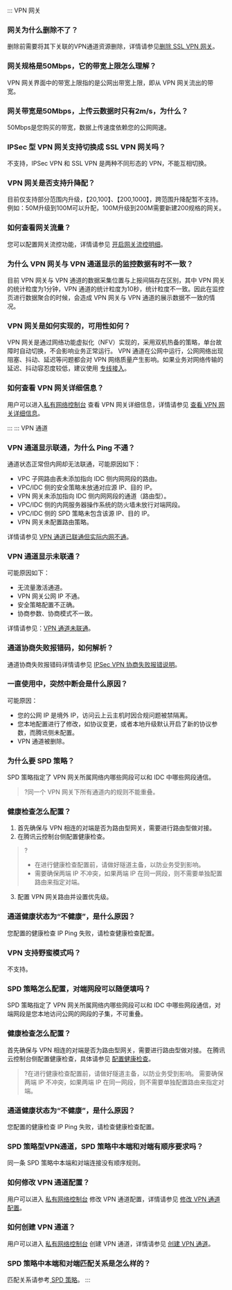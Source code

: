 <dx-tabs>
::: VPN 网关
  
[](id:01)
### 网关为什么删除不了？
删除前需要将其下关联的VPN通道资源删除，详情请参见[删除 SSL VPN 网关](https://cloud.tencent.com/document/product/554/63713)。

[](id:02)
### 网关规格是50Mbps，它的带宽上限怎么理解？
VPN 网关界面中的带宽上限指的是公网出带宽上限，即从 VPN 网关流出的带宽。

[](id:03)
### 网关带宽是50Mbps，上传云数据时只有2m/s，为什么？
50Mbps是您购买的带宽，数据上传速度依赖您的公网网速。

[](id:04)
### IPSec 型 VPN 网关支持切换成 SSL VPN 网关吗？
不支持，IPSec VPN 和 SSL VPN 是两种不同形态的 VPN，不能互相切换。

[](id:05)
### VPN 网关是否支持升降配？
目前仅支持部分范围内升级，【20,100】、【200,1000】，跨范围升降配暂不支持。例如：50M升级到100M可以升配，100M升级到200M需要新建200规格的网关。

[](id:06)
### 如何查看网关流量？
您可以配置网关流控功能，详情请参见 [开启网关流控明细](https://cloud.tencent.com/document/product/554/19001)。


  
[](id:07)
### 为什么 VPN 网关与 VPN 通道显示的监控数据有时不一致？
目前 VPN 网关与 VPN 通道的数据采集位置与上报间隔存在区别，其中 VPN 网关的统计粒度为1分钟，VPN 通道的统计粒度为10秒，统计粒度不一致。因此在监控页进行数据聚合的时候，会造成 VPN 网关与 VPN 通道的展示数据不一致的情况。

[](id:08)
### VPN 网关是如何实现的，可用性如何？
VPN 网关是通过网络功能虚拟化（NFV）实现的，采用双机热备的策略，单台故障时自动切换，不会影响业务正常运行。
VPN 通道在公网中运行，公网网络出现阻塞、抖动、延迟等问题都会对 VPN 网络质量产生影响。如果业务对网络传输的延迟、抖动容忍度较低，建议使用 [专线接入](https://cloud.tencent.com/document/product/216)。

[](id:09)
### 如何查看 VPN 网关详细信息？
用户可以进入[私有网络控制台](https://console.cloud.tencent.com/vpc/vpc?rid=1) 查看 VPN 网关详细信息，详情请参见 [查看 VPN 网关详细信息](https://cloud.tencent.com/document/product/554/18999)。






:::
::: VPN 通道
[](id:10)
### VPN 通道显示联通，为什么 Ping 不通？
通道状态正常但内网却无法联通，可能原因如下：
- VPC 子网路由表未添加指向 IDC 侧内网网段的路由。
- VPC/IDC 侧的安全策略未放通对应源 IP、目的 IP。
- VPN 网关未添加指向 IDC 侧内网网段的通道（路由型）。
- VPC/IDC 侧的内网服务器操作系统的防火墙未放行对端网段。
- VPC/IDC 侧的 SPD 策略未包含该源 IP、目的 IP。
- VPN 网关未配置路由策略。

详情请参见 [VPN 通道已联通但实际内网不通](https://cloud.tencent.com/document/product/554/53173)。

[](id:11)
### VPN 通道显示未联通？
可能原因如下：
- 无流量激活通道。
- VPN 网关公网 IP 不通。
- 安全策略配置不正确。
- 协商参数、协商模式不一致。

详情请参见：[VPN 通道未联通](https://cloud.tencent.com/document/product/554/53161)。

[](id:12)
### 通道协商失败报错码，如何解析？
通道协商失败报错码详情请参见 [IPSec VPN 协商失败报错说明](https://cloud.tencent.com/document/product/554/79960)。

[](id:13)
### 一直使用中，突然中断会是什么原因？
可能原因：
- 您的公网 IP 是境外 IP，访问云上云主机时因合规问题被禁隔离。
- 您本地配置进行了修改，如协议变更，或者本地升级默认开启了新的协议参数，而腾讯侧未配置。
- VPN 通道被删除。

[](id:14)
### 为什么要 SPD 策略？
SPD 策略指定了 VPN 网关所属网络内哪些网段可以和 IDC 中哪些网段通信。
>?同一个 VPN 网关下所有通道内的规则不能重叠。
>

[](id:15)
### 健康检查怎么配置？
1. 首先确保与 VPN 相连的对端是否为路由型网关，需要进行路由型做对接。
2. 在腾讯云控制台侧配置健康检查。
>?
>- 在进行健康检查配置前，请做好隧道主备，以防业务受到影响。
>- 需要确保两端 IP 不冲突，如果两端 IP 在同一网段，则不需要单独配置路由来指定对端。
>
3. 配置 VPN 网关路由并设置优先级。

[](id:16)
### 通道健康状态为“不健康”，是什么原因？
您配置的健康检查 IP Ping 失败，请检查健康检查配置。




[](id:17)
### VPN 支持野蛮模式吗？
不支持。

[](id:18)
### SPD 策略怎么配置，对端网段可以随便填吗？
SPD 策略指定了 VPN 网关所属网络内哪些网段可以和 IDC 中哪些网段通信，对端网段是您本地访问公网的网段的子集，不可重叠。

[](id:19)
### 健康检查怎么配置？
首先确保与 VPN 相连的对端是否为路由型网关，需要进行路由型做对接。
在腾讯云控制台侧配置健康检查，具体请参见 [配置健康检查](https://cloud.tencent.com/document/product/554/70209)。
>?在进行健康检查配置前，请做好隧道主备，以防业务受到影响。
>需要确保两端 IP 不冲突，如果两端 IP 在同一网段，则不需要单独配置路由来指定对端。
>

[](id:20)
### 通道健康状态为“不健康”，是什么原因？
您配置的健康检查 IP Ping 失败，请检查健康检查配置。

[](id:21)
### SPD 策略型VPN通道，SPD 策略中本端和对端有顺序要求吗？
同一条 SPD 策略中本端和对端连接没有顺序规则。

[](id:22)
### 如何修改 VPN 通道配置？
用户可以进入 [私有网络控制台](https://console.cloud.tencent.com/vpc/vpc?rid=1) 修改 VPN 通道配置，详情请参见 [修改 VPN 通道配置](https://cloud.tencent.com/document/product/554/19000)。


[](id:23)
### 如何创建 VPN 通道？
用户可以进入 [私有网络控制台](https://console.cloud.tencent.com/vpc/vpc?rid=1) 创建 VPN 通道，详情请参见 [创建 VPN 通道](https://cloud.tencent.com/document/product/554/18991)。

[](id:24)
### SPD 策略中本端和对端匹配关系是怎么样的？
匹配关系请参考[ SPD 策略](https://cloud.tencent.com/document/product/554/52864#ipsecvpnspd)。
:::
</dx-tabs>

